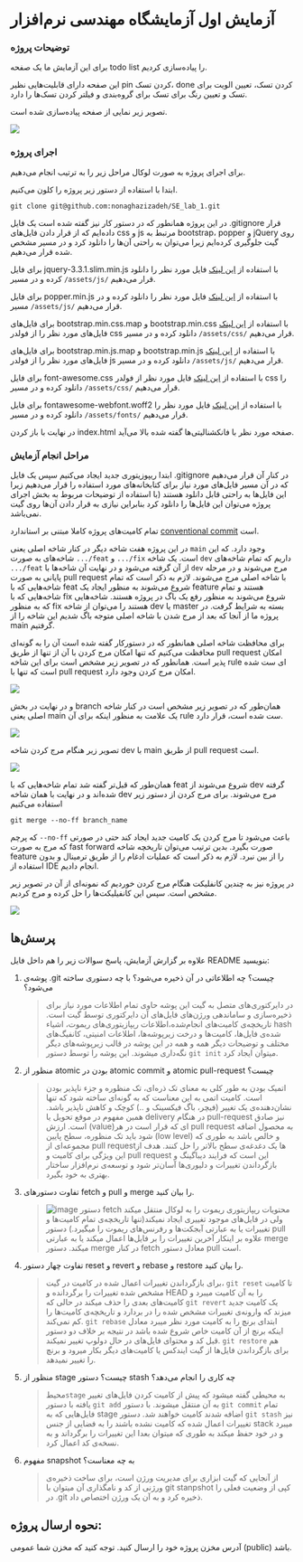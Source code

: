 # آزمایش اول آزمایشگاه مهندسی نرم‌افزار

### توضیحات پروژه
برای این آزمایش ما یک صفحه todo list را پیاده‌سازی کردیم.

این صفحه دارای قابلیت‌هایی نظیر pin کردن تسک، done کردن تسک، تعیین الویت برای تسک و تعیین رنگ برای تسک برای گروه‌بندی و فیلتر کردن تسک‌ها را دارد.

تصویر زیر نمایی از صفحه پیاده‌سازی شده است.

![](https://user-images.githubusercontent.com/59199865/224257232-9756c9dd-37d6-48b7-b2ca-64ca1e73b8f3.png)

### اجرای پروژه
برای اجرای پروژه به صورت لوکال مراحل زیر را به ترتیب انجام می‌دهیم.

ابتدا با استفاده از دستور زیر پروژه را کلون می‌کنیم.

``` git clone git@github.com:nonaghazizadeh/SE_lab_1.git ```

در این پروژه همانطور که در دستور کار نیز گفته شده است یک فایل .gitignore قرار داده‌ایم که از قرار دادن فایل‌های css و js مرتبط به bootstrap، popper و jQuery روی گیت جلوگیری کرده‌ایم زیرا می‌توان به راحتی آن‌‌ها را دانلود کرد و در مسیر مشخص شده قرار می‌دهیم. 

برای فایل jquery-3.3.1.slim.min.js با استفاده از [این لینک](https://code.jquery.com/jquery-3.3.1.slim.min.js) فایل مورد نظر را دانلود کرده و در مسیر ``` /assets/js/ ``` قرار می‌دهیم.

برای فایل popper.min.js با استفاده از [این لینک](https://gist.github.com/saikat19/1eba45414acf6d8bd83685a2ef7ae510) فایل مورد نظر را دانلود کرده و در مسیر ``` /assets/js/ ``` قرار می‌دهیم.

برای فایل‌های bootstrap.min.css.map و bootstrap.min.css با استفاده از [این لینک](https://github.com/twbs/bootstrap/releases/download/v4.0.0/bootstrap-4.0.0-dist.zip) فایل‌های مورد نظر را از فولدر css  دانلود کرده و در مسیر ``` /assets/css/ ``` قرار می‌دهیم.

برای فایل‌های bootstrap.min.js.map و bootstrap.min.js با استفاده از [این لینک](https://github.com/twbs/bootstrap/releases/download/v4.5.3/bootstrap-4.5.3-dist.zip) فایل‌های مورد نظر را از فولدر js  دانلود کرده و در مسیر ``` /assets/js/ ``` قرار می‌دهیم.

برای فایل font-awesome.css با استفاده از [این لینک](https://fontawesome.com/v4/assets/font-awesome-4.7.0.zip) فایل مورد نظر از فولدر css را دانلود کرده و در مسیر ``` /assets/css/ ``` قرار می‌دهیم.

برای فایل fontawesome-webfont.woff2 با استفاده از [این لینک](https://cdnjs.cloudflare.com/ajax/libs/font-awesome/4.7.0/fonts/fontawesome-webfont.woff2) فایل مورد نظر را دانلود کرده و در مسیر ``` /assets/fonts/ ``` قرار می‌دهیم.

در نهایت با باز‌ کردن index.html صفحه مورد نظر با فانکشنالیتی‌ها گفته شده بالا می‌آید.

### مراحل انجام آزمایش

ابتدا ریپوزیتوری جدید ایجاد می‌کنیم سپس یک فایل .gitignore در کنار آن قرار می‌دهیم که در آن مسیر فایل‌های مورد نیاز برای کتابخانه‌های مورد استفاده را قرار می‌دهیم زیرا این فایل‌ها به راحتی قابل دانلود هستند (با استفاده از توضیحات مربوط به بخش اجرای پروژه می‌توان این فایل‌ها را دانلود کرد بنابراین نیازی به قرار دادن آن‌ها روی گیت نمی‌باشد.

تمام کامیت‌های پروژه کاملا مبتنی بر استاندارد [conventional commit](https://www.conventionalcommits.org/en/v1.0.0/) است. 

در این پروژه هفت شاخه دیگر در کنار شاخه اصلی یعنی ``` main ``` وجود دارد. که این شاخه‌های به صورت ``` .../feat ``` و ``` .../fix ``` است. یک شاخه ``` dev ``` داریم که تمام شاخه‌های ``` .../feat ``` از آن گرفته می‌شود و در نهایت آن شاخه‌ها با ``` dev ``` مرج می‌شوند و در مرحله پایانی به صورت pull request با شاخه اصلی مرج می‌شوند.
لازم به ذکر است که تمام شاخه‌هایی که با feat شروع می‌شوند به منظور ایجاد یک feature هستند و تمام شاخه‌هایی که با fix شروع می‌شوند به منظور رفع یک باگ در پروژه هستند. شاخه‌هایی که به منظور fix هستند را می‌توان از شاخه dev یا master بسته به شرایط گرفت. در پروژه ما از آنجا که بعد از مرج شدن با شاخه اصلی متوجه باگ شدیم این شاخه را از main گرفتیم.

برای محافظت شاخه اصلی همانطور که در دستورکار گفته شده است آن را به گونه‌ای محافظت می‌کنیم که تنها امکان مرج کردن با آن از تنها از طریق pull request امکان پذیر است. همانطور که در تصویر زیر مشخص است برای این شاخه rule ای ست شده است که تنها با pull request امکان مرج کردن وجود دارد.

![](https://user-images.githubusercontent.com/59199865/224272554-1dbc706b-31ce-4ed9-91b9-c59dc3720284.png)

و در نهایت در بخش branch همان‌طور که در تصویر زیر مشخص است در کنار شاخه اصلی یعنی main یک علامت به منظور اینکه برای آن rule ست شده است، قرار دارد.

![](https://user-images.githubusercontent.com/59199865/224273477-90890984-f6e5-4578-b981-301fea3285dd.png)

تصویر زیر هنگام مرج کردن شاخه dev با main از طریق pull request است.

![](https://user-images.githubusercontent.com/59199865/224276717-6b633e2f-d248-4869-816b-d4b04c6b6a56.jpg)

همان‌طور که قبل‌تر گفته شد تمام شاخه‌‌هایی که با feat شروع می‌شوند از dev گرفته شده‌اند و در نهایت با همان شاخه dev مرج می‌شوند. برای مرج کردن از دستور زیر استفاده می‌کنیم

``` git merge --no-ff branch_name ```

که پرچم ```--no-ff``` باعث می‌شود تا مرج کردن یک کامیت جدید ایجاد کند حتی در صورتی که مرج به صورت fast forward صورت بگیرد. بدین ترتیب می‌توان تاریخچه شاخه feature را از بین نبرد.
لازم به ذکر است که عملیات ادغام را از طریق ترمینال و بدون استفاده از IDE انجام دادیم.

در پروژه نیز به چندین کانفلیکت هنگام مرج کردن خوردیم که نمونه‌ای از آن در تصویر زیر مشخص است. سپس این کانفیلیکت‌ها را حل کرده و مرج کردیم.

![](https://user-images.githubusercontent.com/59199865/224277412-fcb2acd0-5fb8-42ba-a0a5-0bfa6b373c81.jpeg)



## پرسش‌ها
علاوه بر گزارش آزمایش، پاسخ سوالات زیر را هم داخل فایل README بنویسید:
1. پوشه‌ی .git چیست؟ چه اطلاعاتی در آن ذخیره می‌شود؟ با چه دستوری ساخته می‌شود؟
    > در دایرکتوری‌های متصل به گیت این پوشه حاوی تمام اطلاعات مورد نیاز برای ذخیره‌سازی و ساماندهی ورژن‌های فایل‌های آن دایرکتوری توسط گیت است. تاریخچه‌ی کامیت‌های انجام‌شده،‌اطلاعات ریپازیتوری‌های ریموت، اشیاء hash شده‌ی فایل‌ها، کامیت‌ها و درخت زیرپوشه‌ها، اطلاعات امنیتی،‌ کانفیگ‌های مختلف و توضیحات دیگر همه و همه در این پوشه در قالب زیرپوشه‌های  دیگر نگه‌داری میشوند. 
این پوشه را توسط دستور `git init` میتوان ایجاد کرد.

2. منظور از atomic بودن در atomic commit و atomic pull-request چیست؟
    > اتمیک بودن به طور کلی به معنای تک ذره‌ای، تک منظوره و جزء ناپذیر بودن است. کامیت اتمی به این معناست که به گونه‌ای ساخته شود که تنها نشان‌دهنده‌ی یک تغییر (فیچر، باگ فیکسینک و ..) کوچک و کاهش ناپذیر باشد. همین مفهوم در موقع تحویل یا delivery در هنگام pull-request نیز صادق است. ارزش (value)ای که قرار است در هر pull request به محصول اضافه شود باید تک منظوره، سطح پایین (low level) و خالص باشد به طوری که مجموعه‌ای از pull requestها یک دغدغه‌ی سطح بالاتر را حل کنند.
    هدف از این ویژگی برای کامیت و pull request این است که فرایند دیباگینگ و بازگرداندن تغییرات و دلیوری‌ها آسان‌تر شود و توسعه‌ی نرم‌افزار ساختار بهتری به خود بگیرد.
3. تفاوت دستورهای fetch و pull و merge را بیان کنید.
    >![image](https://i.stack.imgur.com/nWYnQ.png)
    دستور fetch محتویات ریپازیتوری ریموت را به لوکال منتقل میکند ولی در فایل‌های موجود تغییری ایجاد نمیکند‌(تنها تاریخچه‌ی تمام کامیت‌ها و تغییرات  یا به عبارتی آبجکت‌ها و رفرنس‌های ریموت را میگیرد.)
    دستور pull علاوه بر اینکار آخرین تغییرات را بر  فایل‌ها اعمال میکند یا به عبارتی merge میکند. دستور merge در کنار fetch معادل دستور pull است.
4. تفاوت چهار دستور reset و revert و rebase و restore را بیان کنید.
   > برای بازگرداندن تغییرات اعمال شده در کامیت در گیت، `git reset` تا کامیت مشخص شده تغییرات را برگردانده و HEAD را به آن کامیت میبرد و کامیت‌های بعدی را حذف میکند در حالی که `git revert` یک کامیت جدید میزند که وارونه‌ی تغییرات مشخص شده را در بردارد و تاریخچه‌ی کامیت‌ها را کم نمی‌کند. 
   `git rebase` ابتدای برنچ را به کامیت مورد نظر میبرد معادل اینکه برنچ از آن کامیت خاص شروع شده باشد در نتیجه بر خلاف دو دستور قبل کد و محتوای فایل‌های در حال دولوپ تغییر نمیکند. `git restore` هم برای بازگرداندن فایل‌ها از گیت ایندکس یا کامیت‌های دیگر بکار میرود و برنچ را تغییر نمیدهد.
5. منظور از stage چیست؟ دستور stash چه کاری را انجام می‌دهد؟
   >  محیط`stage` به محیطی گفته میشود که پیش از کامیت کردن فایل‌های تغییر یافته با دستور `git add` به آن منتقل میشوند. با دستور `git commit` تمام فایل‌هایی که به stage اضافه شدند کامیت خواهند شد. دستور `git stash` نیز تغییرات اعمال شده  که کامیت نشده باشند را به فضایی از جنس stack میبرد و در خود حفظ میکند به 
   طوری که میتوان بعدا این تغییرات را برگرداند و به نسخه‌ی کد اعمال کرد.
6. مفهوم snapshot به چه معناست؟
    > از آنجایی که گیت ابزاری برای مدیریت ورژن است، برای ساخت ذخیره‌ی ورژنی از کد و نامگذاری آن میتوان با git stanpshot کپی از وضعیت فعلی را در .git ذخیره کرد و به آن یک ورژن اختصاص داد.

## نحوه ارسال پروژه:
آدرس مخزن پروژه خود را ارسال کنید. توجه کنید که مخزن شما عمومی (public) باشد.

